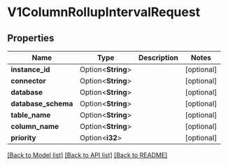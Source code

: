 # V1ColumnRollupIntervalRequest

## Properties

Name | Type | Description | Notes
------------ | ------------- | ------------- | -------------
**instance_id** | Option<**String**> |  | [optional]
**connector** | Option<**String**> |  | [optional]
**database** | Option<**String**> |  | [optional]
**database_schema** | Option<**String**> |  | [optional]
**table_name** | Option<**String**> |  | [optional]
**column_name** | Option<**String**> |  | [optional]
**priority** | Option<**i32**> |  | [optional]

[[Back to Model list]](../README.md#documentation-for-models) [[Back to API list]](../README.md#documentation-for-api-endpoints) [[Back to README]](../README.md)


